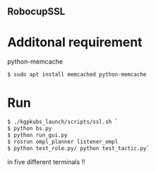 ## RobocupSSL
# Additonal requirement 
python-memcache
```bash
$ sudo apt install memcached python-memcache
```
# Run 
```bash
$ ./kgpkubs_launch/scripts/ssl.sh `
$ python bs.py
$ python run_gui.py
$ rosrun ompl_planner listener_ompl 
$ python test_role.py/ python test_tactic.py`
```
in five different terminals !!
